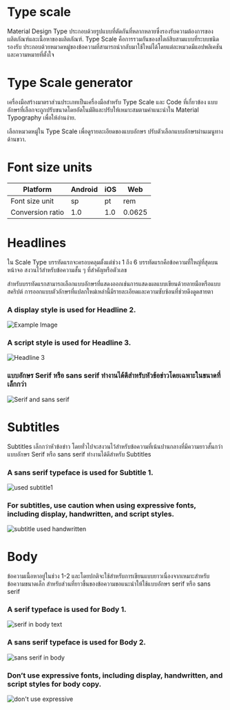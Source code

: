 # Type scale

Material Design Type ประกอบด้วยรูปแบบที่ตัดกันที่หลากหลายซึ่งรองรับความต้องการของผลิตภัณฑ์และเนื้อหาของผลิตภัณฑ์.
Type Scale คือการรวมกันของสไตล์สิบสามแบบที่ระบบชนิดรองรับ ประกอบด้วยหมวดหมู่ของข้อความที่สามารถนำกลับมาใช้ใหม่ได้โดยแต่ละหมวดมีแอปพลิเคชันและความหมายที่ตั้งใจ

# Type Scale generator
เครื่องมือสร้างมาตราส่วนประเภทเป็นเครื่องมือสำหรับ Type Scale และ Code ที่เกี่ยวข้อง แบบอักษรที่เลือกจะถูกปรับขนาดโดยอัตโนมัติและปรับให้เหมาะสมตามคำแนะนำใน Material Typography เพื่อให้อ่านง่าย.

เลือกหมวดหมู่ใน Type Scale เพื่อดูรายละเอียดของแบบอักษร ปรับตัวเลือกแบบอักษรผ่านเมนูทางด้านขวา.

# Font size units
| Platform | Android | iOS | Web |
|---|---|---|---|
| Font size unit | sp | pt | rem |
| Conversion ratio | 1.0 | 1.0 | 0.0625 |

# Headlines

ใน Scale Type บรรทัดแรกจะครอบคลุมตั้งแต่ช่วง 1 ถึง 6 บรรทัดแรกคือข้อความที่ใหญ่ที่สุดบนหน้าจอ สงวนไว้สำหรับข้อความสั้น ๆ ที่สำคัญหรือตัวเลข

สำหรับบรรทัดแรกสามารถเลือกแบบอักษรที่แสดงออกเช่นการแสดงผลแบบเขียนด้วยลายมือหรือแบบสคริปต์ การออกแบบตัวอักษรที่แปลกใหม่เหล่านี้มีรายละเอียดและความซับซ้อนที่ช่วยดึงดูดสายตา

### A display style is used for Headline 2. 
![Example Image](https://lh3.googleusercontent.com/5v_5dscOcC_t6qhIa6EBx384ZE_kf_21z_SgtWK0R7XfB7yv-lifvreK-PFycq-WluF_Sd3i2fY1Mb1HnxgFuIJGj21pAPTBzWwHNQ=w1064-v0)

### A script style is used for Headline 3.
![Headline 3](https://lh3.googleusercontent.com/2lWZ6Ahu02DOglj5HL72tWdrPajnRMmMj266d8AEPRNhda-qiylOkHJYUOvGQ_6k6wF43T2l5Z7VOijl-oCE7RrMCeG5fTPi7Cq3=w1064-v0)

### แบบอักษร Serif หรือ sans serif ทำงานได้ดีสำหรับหัวข้อข่าวโดยเฉพาะในขนาดที่เล็กกว่า
![Serif and sans serif](https://lh3.googleusercontent.com/3Xs_CmHUhcoYLCqnidc65SvcyXDYBRstqqmLEGSIGHdoqpQdqaymuvDpFjzG-63pchgIpJa_nba2mUeric3HVA6XuKPjAhEzUCzQOzk=w1064-v0)

# Subtitles

Subtitles เล็กกว่าหัวข้อข่าว โดยทั่วไปจะสงวนไว้สำหรับข้อความที่เน้นปานกลางที่มีความยาวสั้นกว่า แบบอักษร Serif หรือ sans serif ทำงานได้ดีสำหรับ Subtitles 

### A sans serif typeface is used for Subtitle 1.
![used subtitle1](https://lh3.googleusercontent.com/cOCgRFtyykLMBErWunvMiZExSBaU9qvjGGKvvP1uLmox8mlY0RgMgxlw97ovL93N9-sTs56S5p2didECtRb-uTd1RZMv_lZF4yUkJA=w1064-v0)

### For subtitles, use caution when using expressive fonts, including display, handwritten, and script styles.
![subtitle used handwritten](https://lh3.googleusercontent.com/p4zqWV1SlPYNSZDj3OZ9sKwFUFqD0hYon2utjNqzC_j7A4kWMsfGNspL7dzEnM8n0R50QO6ebcoAKQveSZ-YlG4Q4-SCb4quOCM9JXI=w1064-v0)

# Body

ข้อความเนื้อหาอยู่ในช่วง 1-2 และโดยปกติจะใช้สำหรับการเขียนแบบยาวเนื่องจากเหมาะสำหรับข้อความขนาดเล็ก สำหรับส่วนที่ยาวขึ้นของข้อความขอแนะนำให้ใช้แบบอักษร serif หรือ sans serif
### A serif typeface is used for Body 1.
![serif in body text](https://lh3.googleusercontent.com/aMEdZZ8Fi-kzI7NN8SsBpYvsYoSVesbJpCoFTOpIrew3lul1LT_ILjimXHIxDHgX1WPl-r1wMZR5ZWDtJsbx5V78hrxu4VslxQAvhQ=w1064-v0)
### A sans serif typeface is used for Body 2.
![sans serif in body](https://lh3.googleusercontent.com/NfoH2gtE7JdDzoHWS_bEvJ3bt5N-623dJ1Ah3MZfJTCyQX7UrWpdvhHDYWN1KU3e3qc9gZFaWMoIdAcwVDHwOgRZVXi7CK5-hxMq=w1064-v0)

### Don’t use expressive fonts, including display, handwritten, and script styles for body copy.
![don't use expressive](https://lh3.googleusercontent.com/nxHoZ-s4mFgz6RJkN-GtofeHRip2GjqYqZTnqxQyAFf_10i26ofadMbLTYlIhjG6YZngDHeo0aPiWz5JWBzdD7pmMFpOzqR__zdz=w1064-v0)